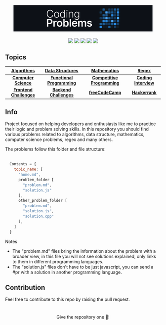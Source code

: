 <h2 align="center"><img width="450" src=".github/project-logo.png"></h2>

<div align="center">
    <p>
	    <a name="stars"><img src="https://img.shields.io/github/stars/wesleydamasceno/coding-problems?style=for-the-badge"></a>
	    <a name="languages"><img src="https://img.shields.io/github/languages/count/wesleydamasceno/coding-problems?style=for-the-badge"></a>
	    <a name="contributions"><img src="https://img.shields.io/github/contributors/wesleydamasceno/coding-problems?logoColor=green&style=for-the-badge"></a>
	    <a name="last commit"><img src="https://img.shields.io/github/last-commit/wesleydamasceno/coding-problems?style=for-the-badge"></a>
	    <a name="license"><img src="https://img.shields.io/github/license/wesleydamasceno/coding-problems?style=for-the-badge"></a>
    </p>
</div>

## Topics

<div align="center">

| [Algorithms](./contents/algorithms/home.md) | [Data Structures](./contents/data-structures/home.md)	| [Mathematics](./contents/mathematics/home.md) | [Regex](#) |
| :---:| :---: | :---:	| :---: |
| **[Computer Science](#)**	| **[Functional Programming](#)**	| **[Competitive Programming](#)** 	| **[Coding Interview](#)** |
| **[Frontend Challenges](#)** 	| **[Backend Challenges](#)** 	| **[freeCodeCamp](./contents/freeCodeCamp/home.md)**	| **[Hackerrank](./contents/hackerrank/home.md)** |

</div>

## Info
<p>Project focused on helping developers and enthusiasts like me to practice their logic and problem solving skills. In this repository you should find various problems related to algorithms, data structure, mathematics, computer science problems, regex and many others.</p>
<p>The problems follow this folder and file structure:</p>

```js

  Contents = {
    topic_name: [
      "home.md",
      problem_folder [
        "problem.md",
        "solution.js"
      ],
      other_problem_folder [
        "problem.md",
        "solution.js",
        "solution.cpp"
      ],
    ]
  }

```
<p>Notes</p>

- The "problem.md" files bring the information about the problem with a broader view, in this file you will not see solutions explained, only links to them in different programming languages.
- The "solution.js" files don't have to be just javascript, you can send a #pr with a solution in another programming language.

## Contribution

<p>Feel free to contribute to this repo by raising the pull request.</p>

# 

<p align="center">Give the repository one 🌟!<p>

